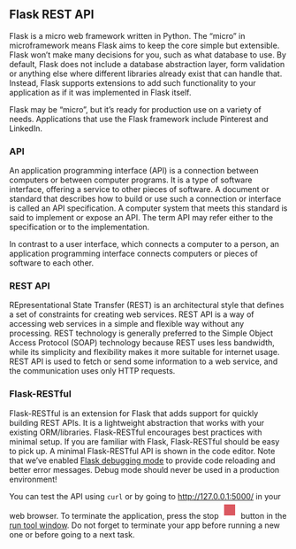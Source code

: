## Flask REST API

Flask is a micro web framework written in Python. The “micro” in microframework means 
Flask aims to keep the core simple but extensible. Flask won’t make many decisions for you, such as what database to use.
By default, Flask does not include a database abstraction layer, form validation or anything else where different libraries 
already exist that can handle that. Instead, Flask supports extensions to add such functionality to your application as 
if it was implemented in Flask itself.

Flask may be “micro”, but it’s ready for production use on a variety of needs.
Applications that use the Flask framework include Pinterest and LinkedIn.

### API

An application programming interface (API) is a connection between computers or between computer programs. It is a type of software interface, offering a service to other pieces of software. A document or standard that describes how to build or use such a connection or interface is called an API specification. A computer system that meets this standard is said to implement or expose an API. The term API may refer either to the specification or to the implementation.

In contrast to a user interface, which connects a computer to a person, an application programming interface connects computers or pieces of software to each other.

### REST API

REpresentational State Transfer (REST) is an architectural style that defines a set of constraints for creating web services. 
REST API is a way of accessing web services in a simple and flexible way without any processing.
REST technology is generally preferred to the Simple Object Access Protocol (SOAP) technology because REST uses less bandwidth, 
while its simplicity and flexibility makes it more suitable for internet usage. REST API is used to fetch or send some information to a web service, and the communication uses only HTTP requests.

### Flask-RESTful

Flask-RESTful is an extension for Flask that adds support for quickly building REST APIs. It is a lightweight abstraction that works with your 
existing ORM/libraries. Flask-RESTful encourages best practices with minimal setup. If you are familiar with Flask, Flask-RESTful should be easy to pick up.
A minimal Flask-RESTful API is shown in the code editor. Note that we’ve enabled [Flask debugging mode](http://flask.pocoo.org/docs/quickstart/#debug-mode) to provide code reloading and better error messages.
Debug mode should never be used in a production environment!

You can test the API using `curl` or by going to http://127.0.0.1:5000/ in your web browser. To terminate the application, press the stop ![img](run_stop.svg) button in the 
[run tool window](https://www.jetbrains.com/help/idea/run-tool-window.html). Do not forget to terminate your app before running a new one or before going to a next task.

<style>
img {
  display: inline !important;
}
</style>
